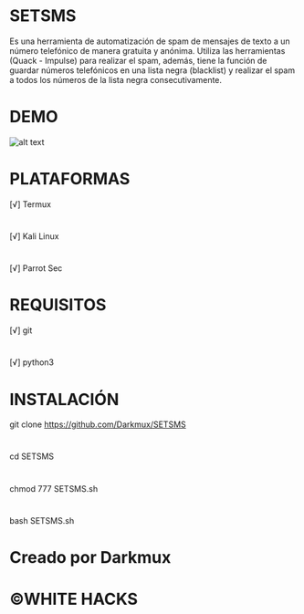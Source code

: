# SETSMS
Es una herramienta de automatización de spam de mensajes de texto a un número telefónico de manera gratuita y anónima. Utiliza las herramientas (Quack - Impulse) para realizar el spam, además, tiene la función de guardar números telefónicos en una lista negra (blacklist) y realizar el spam a todos los números de la lista negra consecutivamente.
# DEMO
![alt text](https://github.com/Darkmux/SETSMS/blob/master/SETSMS.png)
# PLATAFORMAS
[√] Termux
#
[√] Kali Linux
#
[√] Parrot Sec
# REQUISITOS
[√] git
#
[√] python3
# INSTALACIÓN
git clone https://github.com/Darkmux/SETSMS
#
cd SETSMS
#
chmod 777 SETSMS.sh
#
bash SETSMS.sh
# Creado por Darkmux
# ©WHITE HACKS
